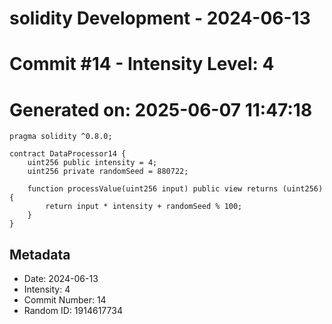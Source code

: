 ﻿# solidity Development - 2024-06-13
# Commit #14 - Intensity Level: 4
# Generated on: 2025-06-07 11:47:18
```solidity
pragma solidity ^0.8.0;

contract DataProcessor14 {
    uint256 public intensity = 4;
    uint256 private randomSeed = 880722;

    function processValue(uint256 input) public view returns (uint256) {
        return input * intensity + randomSeed % 100;
    }
}
```
## Metadata
- Date: 2024-06-13
- Intensity: 4
- Commit Number: 14
- Random ID: 1914617734
